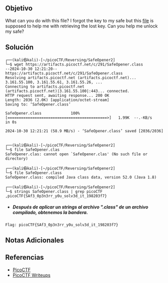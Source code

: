 ## Objetivo
What can you do with this file? I forgot the key to my safe but this [file](https://artifacts.picoctf.net/c/291/SafeOpener.class) is supposed to help me with retrieving the lost key. Can you help me unlock my safe?
## Solución
```
┌──(kali㉿kali)-[~/picoCTF/Reversing/SafeOpener2]
└─$ wget https://artifacts.picoctf.net/c/291/SafeOpener.class                                          
--2024-10-30 12:21:20--  https://artifacts.picoctf.net/c/291/SafeOpener.class
Resolving artifacts.picoctf.net (artifacts.picoctf.net)... 3.161.55.100, 3.161.55.61, 3.161.55.26, ...
Connecting to artifacts.picoctf.net (artifacts.picoctf.net)|3.161.55.100|:443... connected.
HTTP request sent, awaiting response... 200 OK
Length: 2036 (2.0K) [application/octet-stream]
Saving to: ‘SafeOpener.class’

SafeOpener.class             100%[============================================>]   1.99K  --.-KB/s    in 0s      

2024-10-30 12:21:21 (58.9 MB/s) - ‘SafeOpener.class’ saved [2036/2036]

                                                                                                                  
┌──(kali㉿kali)-[~/picoCTF/Reversing/SafeOpener2]
└─$ file SafeOpener.clas                           
SafeOpener.clas: cannot open `SafeOpener.clas' (No such file or directory)
                                                                                                                  
┌──(kali㉿kali)-[~/picoCTF/Reversing/SafeOpener2]
└─$ file SafeOpener.class
SafeOpener.class: compiled Java class data, version 52.0 (Java 1.8)
                                                                                                                  
┌──(kali㉿kali)-[~/picoCTF/Reversing/SafeOpener2]
└─$ strings SafeOpener.class | grep picoCTF                 
,picoCTF{SAf3_0p3n3rr_y0u_solv3d_it_198203f7}
```

- ##### Después de aplicar un strings al archivo ".class" de un archivo compilado, obtenemos la bandera.
```
Flag: picoCTF{SAf3_0p3n3rr_y0u_solv3d_it_198203f7}
```
## Notas Adicionales
## Referencias
- [PicoCTF](https://play.picoctf.org)
- [PicoCTF Writeups](https://www.youtube.com/playlist?list=PLDo9DMLZyP6kTZ8Td37-LdbAx4-yNfHBl&authuser=0)
